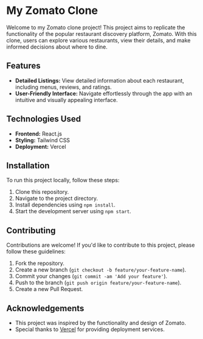 # My Zomato Clone

Welcome to my Zomato clone project! This project aims to replicate the functionality of the popular restaurant discovery platform, Zomato. With this clone, users can explore various restaurants, view their details, and make informed decisions about where to dine.

## Features
- **Detailed Listings:** View detailed information about each restaurant, including menus, reviews, and ratings.
- **User-Friendly Interface:** Navigate effortlessly through the app with an intuitive and visually appealing interface.

## Technologies Used

- **Frontend:** React.js
- **Styling:** Tailwind CSS
- **Deployment:** Vercel

## Installation

To run this project locally, follow these steps:

1. Clone this repository.
2. Navigate to the project directory.
3. Install dependencies using `npm install`.
4. Start the development server using `npm start`.

## Contributing

Contributions are welcome! If you'd like to contribute to this project, please follow these guidelines:

1. Fork the repository.
2. Create a new branch (`git checkout -b feature/your-feature-name`).
3. Commit your changes (`git commit -am 'Add your feature'`).
4. Push to the branch (`git push origin feature/your-feature-name`).
5. Create a new Pull Request.

## Acknowledgements

- This project was inspired by the functionality and design of Zomato.
- Special thanks to [Vercel](https://vercel.com/) for providing deployment services.
